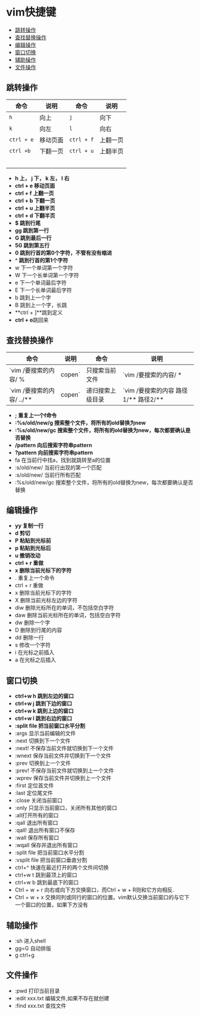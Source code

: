 # vim快捷键

- [跳转操作](#跳转操作)
- [查找替换操作](#查找替换操作)
- [编辑操作](#编辑操作)
- [窗口切换](#窗口切换)
- [辅助操作](#辅助操作)
- [文件操作](#文件操作)



## 跳转操作

| 命令       | 说明     | 命令       | 说明     |
| ---------- | -------- | ---------- | -------- |
| `h`        | 向上     | `j`        | 向下     |
| `k`        | 向左     | `l`        | 向右     |
| `ctrl + e` | 移动页面 | `ctrl + f` | 上翻一页 |
| `ctrl +b`  | 下翻一页 | `ctrl + u` | 上翻半页 |
|            |          |            |          |
|            |          |            |          |
|            |          |            |          |
|            |          |            |          |
|            |          |            |          |



- **h 上， j 下， k 左， l 右**  
- **ctrl + e 移动页面**   
- **ctrl + f 上翻一页**  
- **ctrl + b 下翻一页**  
- **ctrl + u 上翻半页**  
- **ctrl + d 下翻半页**  
- **$ 跳到行尾**  
- **gg 跳到第一行**   
- **G 跳到最后一行**  
- **5G 跳到第五行**  
- **0 跳到行首的第0个字符，不管有没有缩进**   
- **^ 跳到行首的第1个字符**  
- w 下一个单词第一个字符   
- W 下一个长单词第一个字符  
- e 下一个单词最后字符  
- E 下一个长单词最后字符  
- b 跳到上一个字  
- B 跳到上一个字，长跳 
- **ctrl + ]**跳到定义
- **ctrl + o**跳回来 



## 查找替换操作 

| 命令                               | 说明             | 命令                                          | 说明           |
| ---------------------------------- | ---------------- | --------------------------------------------- | -------------- |
| `vim /要搜索的内容/ % | copen`     | 只搜索当前文件   | `vim /要搜索的内容/ * | copen`                | 只搜索当前目录 |
| `vim /要搜索的内容/ ../** | copen` | 递归搜索上级目录 | `vim /要搜索的内容 路径1/** 路径2/** | copen` | 搜索多个路径   |



- **; 重复上一个f命令**   
- **:%s/old/new/g 搜索整个文件，将所有的old替换为new**  
- **:%s/old/new/gc 搜索整个文件，将所有的old替换为new，每次都要确认是否替换**   
- **/pattern 向后搜索字符串pattern**   
- **?pattern 向前搜索字符串pattern**   
- fa 在当前行中找a，找到就跳转至a的位置  
- :s/old/new/ 当前行出现的第一个匹配  
- :s/old/new/ 当前行所有匹配  
- :%s/old/new/gc 搜索整个文件，将所有的old替换为new，每次都要确认是否替换   



## 编辑操作 

- **yy 复制一行**   
- **d 剪切**  
- **P 粘贴到光标前** 
- **p 粘贴到光标后**  
- **u 撤销改动**   
- **ctrl + r 重做**   
- **x 删除当前光标下的字符**   
- . 重复上一个命令  
- ctrl + r 重做  
- x 删除当前光标下的字符   
- X 删除当前光标左边的字符   
- diw 删除光标所在的单词，不包括空白字符   
- daw 删除当前光标所在的单词，包括空白字符   
- dw 删除一个字  
- D 删除到行尾的内容   
- dd 删除一行  
- s 修改一个字符   
- i 在光标之前插入   
- a 在光标之后插入  



## 窗口切换

- **ctrl+w h 跳到左边的窗口**  
- **ctrl+w j 跳到下边的窗口**  
- **ctrl+w k 跳到上边的窗口**  
- **ctrl+w l 跳到右边的窗口**  
- **:split file 把当前窗口水平分割**  
- :args 显示当前编辑的文件  
- :next 切换到下一个文件  
- :next! 不保存当前文件就切换到下一个文件  
- :wnext 保存当前文件并切换到下一个文件  
- :prev 切换到上一个文件  
- :prev! 不保存当前文件就切换到上一个文件  
- :wprev 保存当前文件并切换到上一个文件  
- :first 定位首文件  
- :last 定位尾文件  
- :close 关闭当前窗口   
- :only 只显示当前窗口，关闭所有其他的窗口  
- :all打开所有的窗口  
- :qall 退出所有窗口  
- :qall! 退出所有窗口不保存  
- :wall 保存所有窗口  
- :wqall 保存并退出所有窗口  
- :split file 把当前窗口水平分割  
- :vsplit file 把当前窗口垂直分割  
- ctrl+^ 快速在最近打开的两个文件间切换  
- ctrl+w t 跳到最顶上的窗口  
- ctrl+w b 跳到最底下的窗口  
- Ctrl + w + r    向右或向下方交换窗口，而Ctrl + w + R则和它方向相反.  
- Ctrl + w + x   交换同列或同行的窗口的位置。vim默认交换当前窗口的与它下一个窗口的位置，如果下方没有  



## 辅助操作 

- :sh 进入shell  
- gg=G 自动排版  
- g ctrl+g  



## 文件操作

- :pwd 打印当前目录
- :edit xxx.txt 编辑文件,如果不存在就创建
- :find xxx.txt 查找文件 

